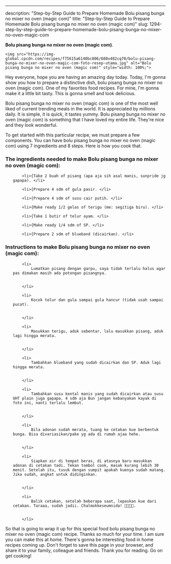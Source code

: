 ---
description: "Step-by-Step Guide to Prepare Homemade Bolu pisang bunga no mixer no oven (magic com)"
title: "Step-by-Step Guide to Prepare Homemade Bolu pisang bunga no mixer no oven (magic com)"
slug: 1294-step-by-step-guide-to-prepare-homemade-bolu-pisang-bunga-no-mixer-no-oven-magic-com

<p>
	<strong>Bolu pisang bunga no mixer no oven (magic com)</strong>. 
	
</p>
<p>
	
	<img src="https://img-global.cpcdn.com/recipes/f75615a6140bc806/680x482cq70/bolu-pisang-bunga-no-mixer-no-oven-magic-com-foto-resep-utama.jpg" alt="Bolu pisang bunga no mixer no oven (magic com)" style="width: 100%;">
	
	
</p>
<p>
	Hey everyone, hope you are having an amazing day today. Today, I'm gonna show you how to prepare a distinctive dish, bolu pisang bunga no mixer no oven (magic com). One of my favorites food recipes. For mine, I'm gonna make it a little bit tasty. This is gonna smell and look delicious.
</p>
	
<p>
	
</p>
<p>
	Bolu pisang bunga no mixer no oven (magic com) is one of the most well liked of current trending meals in the world. It is appreciated by millions daily. It is simple, it is quick, it tastes yummy. Bolu pisang bunga no mixer no oven (magic com) is something that I have loved my entire life. They're nice and they look wonderful.
</p>

<p>
To get started with this particular recipe, we must prepare a few components. You can have bolu pisang bunga no mixer no oven (magic com) using 7 ingredients and 8 steps. Here is how you cook that.
</p>

<h3>The ingredients needed to make Bolu pisang bunga no mixer no oven (magic com):</h3>

<ol>
	
		<li>{Take 2 buah of pisang (apa aja sih asal manis, sunpride jg gapapa). </li>
	
		<li>{Prepare 4 sdm of gula pasir. </li>
	
		<li>{Prepare 4 sdm of susu cair putih. </li>
	
		<li>{Make ready 1/2 gelas of terigu (me: segitiga biru). </li>
	
		<li>{Take 1 butir of telur ayam. </li>
	
		<li>{Make ready 1/4 sdm of SP. </li>
	
		<li>{Prepare 2 sdm of blueband (dicairkan). </li>
	
</ol>
<p>
	
</p>

<h3>Instructions to make Bolu pisang bunga no mixer no oven (magic com):</h3>

<ol>
	
		<li>
			Lumatkan pisang dengan garpu, saya tidak terlalu halus agar pas dimakan masih ada potongan pisangnya.
			
			
		</li>
	
		<li>
			Kocok telur dan gula sampai gula hancur (tidak usah sampai pucat).
			
			
		</li>
	
		<li>
			Masukkan terigu, aduk sebentar, lalu masukkan pisang, aduk lagi hingga merata.
			
			
		</li>
	
		<li>
			Tambahkan blueband yang sudah dicairkan dan SP. Aduk lagi hingga merata.
			
			
		</li>
	
		<li>
			Tambahkan susu kental manis yang sudah dicairkan atau susu UHT plain juga gapapa. 4 sdm aja Bun jangan kebanyakan kayak di foto ini, nanti terlalu lembut.
			
			
		</li>
	
		<li>
			Bila adonan sudah merata, tuang ke cetakan kue berbentuk bunga. Bisa divariasikan/pake yg ada di rumah ajaa hehe.
			
			
		</li>
	
		<li>
			Siapkan air di tempat beras, di atasnya baru masukkan adonan di cetakan tadi. Tekan tombol cook, masak kurang lebih 30 menit. Setelah itu, tusuk dengan sumpit apakah kuenya sudah matang. Jika sudah, angkat untuk didinginkan.
			
			
		</li>
	
		<li>
			Balik cetakan, setelah beberapa saat, lepaskan kue dari cetakan. Taraaa, sudah jadii. Chalmokkeseumnida! 🙏🏻🍌🥄.
			
			
		</li>
	
</ol>

<p>
	
</p>

<p>
	So that is going to wrap it up for this special food bolu pisang bunga no mixer no oven (magic com) recipe. Thanks so much for your time. I am sure you can make this at home. There's gonna be interesting food in home recipes coming up. Don't forget to save this page in your browser, and share it to your family, colleague and friends. Thank you for reading. Go on get cooking!
</p>
